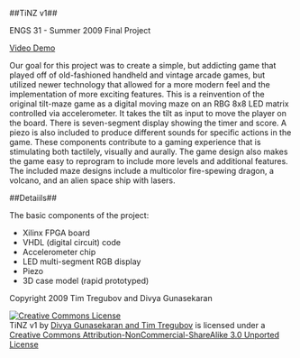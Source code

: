 

##TiNZ v1##

ENGS 31 - Summer 2009
Final Project

[Video Demo](http://www.youtube.com/embed/jcJoUI1PBZo?rel=0&amp;hd=1)

Our goal for this project was to create a simple, but addicting game that played off of old-fashioned handheld and vintage arcade games, but utilized newer technology that allowed for a more modern feel and the implementation of more exciting features. This is a reinvention of the original tilt-maze game as a digital moving maze on an RBG 8x8 LED matrix controlled via accelerometer.  It takes the tilt as input to move the player on the board.  There is seven-segment display showing the timer and score. A piezo is also included to produce different sounds for specific actions in the game. These components contribute to a gaming experience that is stimulating both tactilely, visually and aurally. The game design also makes the game easy to reprogram to include more levels and additional features.  The included maze designs include a multicolor fire-spewing dragon, a volcano, and an alien space ship with lasers.


##Detaiils##


The basic components of the project:

* Xilinx FPGA board
* VHDL (digital circuit) code
* Accelerometer chip
* LED multi-segment RGB display
* Piezo
* 3D case model (rapid prototyped)


Copyright 2009 Tim Tregubov and Divya Gunasekaran

<a rel="license" href="http://creativecommons.org/licenses/by-nc-sa/3.0/"><img alt="Creative Commons License" style="border-width:0" src="http://i.creativecommons.org/l/by-nc-sa/3.0/88x31.png" /></a><br /><span xmlns:dct="http://purl.org/dc/terms/" href="http://purl.org/dc/dcmitype/Text" property="dct:title" rel="dct:type">TiNZ v1</span> by <a xmlns:cc="http://creativecommons.org/ns#" href="https://github.com/timofei7/TiNZv1" property="cc:attributionName" rel="cc:attributionURL">Divya Gunasekaran and Tim Tregubov</a> is licensed under a <a rel="license" href="http://creativecommons.org/licenses/by-nc-sa/3.0/">Creative Commons Attribution-NonCommercial-ShareAlike 3.0 Unported License</a>
 






